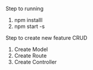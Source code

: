 Step to running
<br/>
1. npm installl
2. npm start -s

Step to create new feature CRUD
1. Create Model
2. Create Route
3. Create Controller
